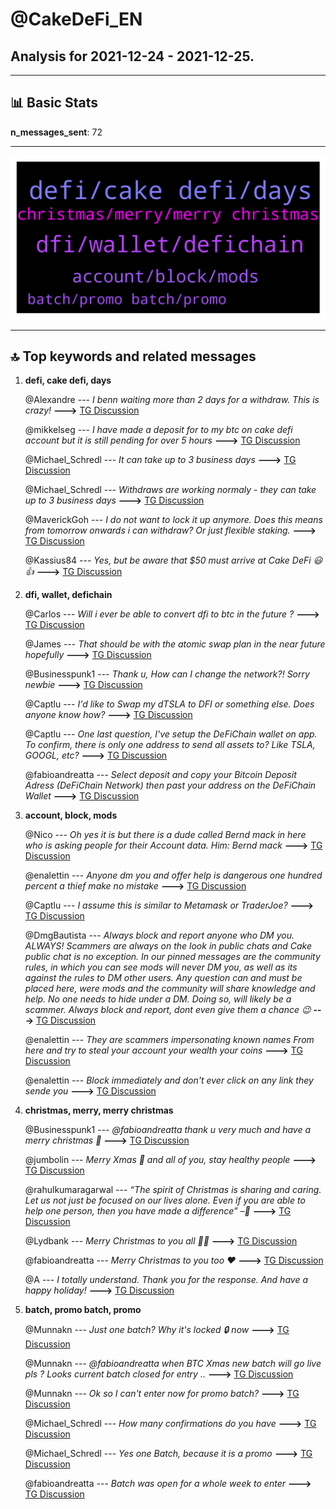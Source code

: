 # **@CakeDeFi_EN**
 ## Analysis for **2021-12-24** - **2021-12-25**.

---

## 📊 **Basic Stats**

**n_messages_sent**: 72

---
![wordcloud](CakeDeFi_EN_1Days_wordcloud.png)

---


## 🔝 **Top keywords and related messages**

1. **defi, cake defi, days**

    @Alexandre --- *I benn waiting more than 2 days for a withdraw. This is crazy!* **--->** [TG Discussion](https://t.me/CakeDeFi_EN/156559)

    @mikkelseg --- *I have made a deposit for to my btc on cake defi account but it is still pending for over 5 hours* **--->** [TG Discussion](https://t.me/CakeDeFi_EN/156602)

    @Michael_Schredl --- *It can take up to 3 business days* **--->** [TG Discussion](https://t.me/CakeDeFi_EN/156572)

    @Michael_Schredl --- *Withdraws are working normaly - they can take up to 3 business days* **--->** [TG Discussion](https://t.me/CakeDeFi_EN/156517)

    @MaverickGoh --- *I do not want to lock it up anymore. Does this means from tomorrow onwards i can withdraw? Or just flexible staking.* **--->** [TG Discussion](https://t.me/CakeDeFi_EN/156694)

    @Kassius84 --- *Yes, but be aware that $50 must arrive at Cake DeFi 😃👍* **--->** [TG Discussion](https://t.me/CakeDeFi_EN/156430)

2. **dfi, wallet, defichain**

    @Carlos --- *Will i ever be able to convert dfi to btc in the future ?* **--->** [TG Discussion](https://t.me/CakeDeFi_EN/156495)

    @James --- *That should be with the atomic swap plan in the near future hopefully* **--->** [TG Discussion](https://t.me/CakeDeFi_EN/156498)

    @Businesspunk1 --- *Thank u, How can I change the network?! Sorry newbie* **--->** [TG Discussion](https://t.me/CakeDeFi_EN/156536)

    @Captlu --- *I'd like to Swap my dTSLA to DFI or something else. Does anyone know how?* **--->** [TG Discussion](https://t.me/CakeDeFi_EN/156592)

    @Captlu --- *One last question, I've setup the DeFiChain wallet on app. To confirm, there is only one address to send all assets to? Like TSLA, GOOGL, etc?* **--->** [TG Discussion](https://t.me/CakeDeFi_EN/156598)

    @fabioandreatta --- *Select deposit and copy your Bitcoin Deposit Adress (DeFiChain Network) then past your address on the DeFiChain Wallet* **--->** [TG Discussion](https://t.me/CakeDeFi_EN/156537)

3. **account, block, mods**

    @Nico --- *Oh yes it is but there is a dude called Bernd mack in here who is asking people for their Account data. Him: Bernd mack* **--->** [TG Discussion](https://t.me/CakeDeFi_EN/156750)

    @enalettin --- *Anyone dm you and offer help is dangerous one hundred percent a thief make no mistake* **--->** [TG Discussion](https://t.me/CakeDeFi_EN/156753)

    @Captlu --- *I assume this is similar to Metamask or TraderJoe?* **--->** [TG Discussion](https://t.me/CakeDeFi_EN/156594)

    @DmgBautista --- *Always block and report anyone who DM you. ALWAYS! Scammers are always on the look in public chats and Cake public chat is no exception. In our pinned messages are the community rules, in which you can see mods will never DM you, as well as its against the rules to DM other users. Any question can and must be placed here, were mods and the community will share knowledge and help. No one needs to hide under a DM. Doing so, will likely be a scammer. Always block and report, dont even give them a chance 😉* **--->** [TG Discussion](https://t.me/CakeDeFi_EN/156757)

    @enalettin --- *They are scammers impersonating known names From here and try to steal your account your wealth your coins* **--->** [TG Discussion](https://t.me/CakeDeFi_EN/156752)

    @enalettin --- *Block immediately and don't ever click on any link they sende you* **--->** [TG Discussion](https://t.me/CakeDeFi_EN/156751)

4. **christmas, merry, merry christmas**

    @Businesspunk1 --- *@fabioandreatta thank u very much and have a merry christmas 🙂* **--->** [TG Discussion](https://t.me/CakeDeFi_EN/156540)

    @jumbolin --- *Merry Xmas 🎅 and all of you, stay healthy people* **--->** [TG Discussion](https://t.me/CakeDeFi_EN/156746)

    @rahulkumaragarwal --- *“The spirit of Christmas is sharing and caring. Let us not just be focused on our lives alone. Even if you are able to help one person, then you have made a difference” –🙏* **--->** [TG Discussion](https://t.me/CakeDeFi_EN/156708)

    @Lydbank --- *Merry Christmas to you all 🙏🙏* **--->** [TG Discussion](https://t.me/CakeDeFi_EN/156546)

    @fabioandreatta --- *Merry Christmas to you too ❤️* **--->** [TG Discussion](https://t.me/CakeDeFi_EN/156541)

    @A --- *I totally understand. Thank you for the response. And have a happy holiday!* **--->** [TG Discussion](https://t.me/CakeDeFi_EN/156573)

5. **batch, promo batch, promo**

    @Munnakn --- *Just one batch? Why it's locked 🔒 now* **--->** [TG Discussion](https://t.me/CakeDeFi_EN/156553)

    @Munnakn --- *@fabioandreatta  when BTC Xmas new batch will go live pls ? Looks current batch closed for entry ..* **--->** [TG Discussion](https://t.me/CakeDeFi_EN/156545)

    @Munnakn --- *Ok so I can't  enter now for promo batch?* **--->** [TG Discussion](https://t.me/CakeDeFi_EN/156548)

    @Michael_Schredl --- *How many confirmations do you have* **--->** [TG Discussion](https://t.me/CakeDeFi_EN/156604)

    @Michael_Schredl --- *Yes one Batch, because it is a promo* **--->** [TG Discussion](https://t.me/CakeDeFi_EN/156554)

    @fabioandreatta --- *Batch was open for a whole week to enter* **--->** [TG Discussion](https://t.me/CakeDeFi_EN/156551)

